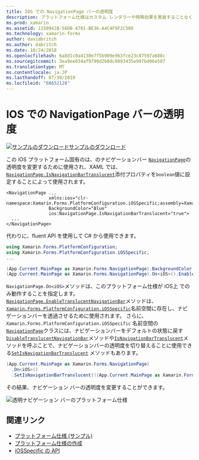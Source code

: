 ```yaml
---
title: IOS での NavigationPage バーの透明度
description: プラットフォーム仕様はカスタム レンダラーや特殊効果を実装することなく、特定のプラットフォームでのみ利用できる機能の使用を可能にします。 この記事では、NavigationPage のナビゲーションバーの透明度を変更する iOS プラットフォーム固有のを使用する方法について説明します。
ms.prod: xamarin
ms.assetid: 1150941B-56DB-4781-BE36-A4C4F9F2C500
ms.technology: xamarin-forms
author: davidbritch
ms.author: dabritch
ms.date: 10/24/2018
ms.openlocfilehash: 6a8d1c0a4130e7f5b909e963fce23c87597a688c
ms.sourcegitcommit: 3ea9ee034af9790d2b0dc0893435e997bd06e587
ms.translationtype: MT
ms.contentlocale: ja-JP
ms.lasthandoff: 07/30/2019
ms.locfileid: "68652128"
---
```

# <a name="navigationpage-bar-translucency-on-ios"></a>IOS での NavigationPage バーの透明度

[![サンプルのダウンロード](~/media/shared/download.png)サンプルのダウンロード](https://docs.microsoft.com/samples/xamarin/xamarin-forms-samples/userinterface-platformspecifics)

この iOS プラットフォーム固有のは、のナビゲーションバー [`NavigationPage`](xref:Xamarin.Forms.NavigationPage)の透明度を変更するために使用され、XAML では、 [`NavigationPage.IsNavigationBarTranslucent`](xref:Xamarin.Forms.PlatformConfiguration.iOSSpecific.NavigationPage.IsNavigationBarTranslucentProperty)添付プロパティを`boolean`値に設定することによって使用されます。

```xaml
<NavigationPage ...
                xmlns:ios="clr-namespace:Xamarin.Forms.PlatformConfiguration.iOSSpecific;assembly=Xamarin.Forms.Core"
                BackgroundColor="Blue"
                ios:NavigationPage.IsNavigationBarTranslucent="true">
  ...
</NavigationPage>
```

代わりに、fluent API を使用して C# から使用できます。

```csharp
using Xamarin.Forms.PlatformConfiguration;
using Xamarin.Forms.PlatformConfiguration.iOSSpecific;
...

(App.Current.MainPage as Xamarin.Forms.NavigationPage).BackgroundColor = Color.Blue;
(App.Current.MainPage as Xamarin.Forms.NavigationPage).On<iOS>().EnableTranslucentNavigationBar();
```

`NavigationPage.On<iOS>`メソッドは、このプラットフォーム仕様が iOS上 でのみ動作することを指定します。 [`NavigationPage.EnableTranslucentNavigationBar`](xref:Xamarin.Forms.PlatformConfiguration.iOSSpecific.NavigationPage.EnableTranslucentNavigationBar(Xamarin.Forms.IPlatformElementConfiguration{Xamarin.Forms.PlatformConfiguration.iOS,Xamarin.Forms.NavigationPage}))メソッドは、[`Xamarin.Forms.PlatformConfiguration.iOSSpecific`](xref:Xamarin.Forms.PlatformConfiguration.iOSSpecific)名前空間に存在し、ナビゲーションバーを透過させるために使用されます。 さらに、 `Xamarin.Forms.PlatformConfiguration.iOSSpecific` 名前空間の [`NavigationPage`](xref:Xamarin.Forms.PlatformConfiguration.iOSSpecific.NavigationPage)クラスには、ナビゲーションバーをデフォルトの状態に戻す[`DisableTranslucentNavigationBar`](xref:Xamarin.Forms.PlatformConfiguration.iOSSpecific.NavigationPage.DisableTranslucentNavigationBar(Xamarin.Forms.IPlatformElementConfiguration{Xamarin.Forms.PlatformConfiguration.iOS,Xamarin.Forms.NavigationPage}))メソッドや[`IsNavigationBarTranslucent`](xref:Xamarin.Forms.PlatformConfiguration.iOSSpecific.NavigationPage.IsNavigationBarTranslucent(Xamarin.Forms.IPlatformElementConfiguration{Xamarin.Forms.PlatformConfiguration.iOS,Xamarin.Forms.NavigationPage}))メソッドを呼ぶことで、ナビゲーションバーの透明度を切り替えることに使用できる[`SetIsNavigationBarTranslucent`](xref:Xamarin.Forms.PlatformConfiguration.iOSSpecific.NavigationPage.SetIsNavigationBarTranslucent(Xamarin.Forms.IPlatformElementConfiguration{Xamarin.Forms.PlatformConfiguration.iOS,Xamarin.Forms.NavigationPage},System.Boolean)) メソッドもあります。

```csharp
(App.Current.MainPage as Xamarin.Forms.NavigationPage)
  .On<iOS>()
  .SetIsNavigationBarTranslucent(!(App.Current.MainPage as Xamarin.Forms.NavigationPage).On<iOS>().IsNavigationBarTranslucent());
```

その結果、ナビゲーション バーの透明度を変更することができます。

![](navigation-bar-translucent-images/translucent-navigation-bar.png "透明ナビゲーション バーのプラットフォーム仕様")

## <a name="related-links"></a>関連リンク

- [プラットフォーム仕様 (サンプル)](https://docs.microsoft.com/samples/xamarin/xamarin-forms-samples/userinterface-platformspecifics)
- [プラットフォーム仕様の作成](~/xamarin-forms/platform/platform-specifics/index.md#creating-platform-specifics)
- [iOSSpecific の API](xref:Xamarin.Forms.PlatformConfiguration.iOSSpecific)
